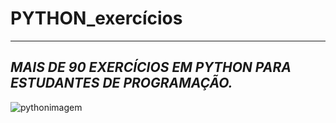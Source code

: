 # PYTHON_exercícios
***
## _*MAIS DE 90 EXERCÍCIOS EM **PYTHON** PARA ESTUDANTES DE PROGRAMAÇÃO.*_


![pythonimagem](https://user-images.githubusercontent.com/109567620/180674198-2f48e315-2f65-414f-832a-54c4d7693555.jpg)
